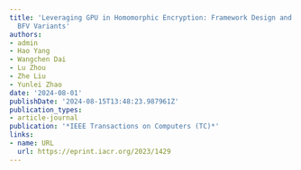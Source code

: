 ```yaml
---
title: 'Leveraging GPU in Homomorphic Encryption: Framework Design and Analysis of
  BFV Variants'
authors:
- admin
- Hao Yang
- Wangchen Dai
- Lu Zhou
- Zhe Liu
- Yunlei Zhao
date: '2024-08-01'
publishDate: '2024-08-15T13:48:23.987961Z'
publication_types:
- article-journal
publication: '*IEEE Transactions on Computers (TC)*'
links:
- name: URL
  url: https://eprint.iacr.org/2023/1429
---
```

